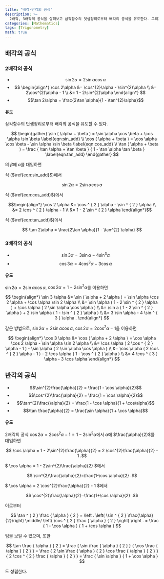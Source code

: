 ```yaml
---
title: "배각·반각의 공식"
description: >-
  2배각, 3배각의 공식을 살펴보고 삼각함수의 덧셈정리로부터 배각의 공식을 유도한다. 그리고 2배각의 공식으로부터 반각의 공식 또한 유도한다.
categories: [Mathematics]
tags: [Trigonometry]
math: true
---
```


## 배각의 공식
### 2배각의 공식
- $$ \sin 2\alpha = 2\sin \alpha \cos \alpha $$
- $$ \begin{align*} 
\cos 2\alpha &= \cos^{2}\alpha - \sin^{2}\alpha \\ 
&= 2\cos^{2}\alpha - 1 \\
&= 1 - 2\sin^{2}\alpha \end{align*} $$
- $$\tan 2\alpha = \frac{2\tan \alpha}{1 - \tan^{2}\alpha}$$

#### 유도
삼각함수의 덧셈정리로부터 배각의 공식을 유도할 수 있다.

$$ \begin{gather} \sin ( \alpha + \beta ) = \sin \alpha \cos \beta + \cos \alpha \sin \beta \label{eqn:sin_add} \\
\cos ( \alpha + \beta ) = \cos \alpha \cos \beta - \sin \alpha \sin \beta \label{eqn:cos_add} \\
\tan ( \alpha + \beta ) = \frac { \tan \alpha + \tan \beta } { 1 - \tan \alpha \tan \beta } \label{eqn:tan_add} \end{gather} $$

의 $\beta$에 $\alpha$를 대입하면

식 ($\ref{eqn:sin_add}$)에서 

$$\sin 2\alpha = 2\sin \alpha \cos \alpha$$

식 ($\ref{eqn:cos_add}$)에서

$$\begin{align*} \cos 2 \alpha &= \cos ^ { 2 } \alpha - \sin ^ { 2 } \alpha \\ &= 2 \cos ^ { 2 } \alpha - 1 \\ &= 1 - 2 \sin ^ { 2 } \alpha \end{align*}$$

식 ($\ref{eqn:tan_add}$)에서

$$ \tan 2\alpha = \frac{2\tan \alpha}{1 - \tan^{2} \alpha} $$

### 3배각의 공식
- $$\sin 3\alpha = 3\sin \alpha - 4\sin^{3}\alpha$$
- $$\cos 3\alpha = 4\cos^{3}\alpha - 3\cos \alpha$$

#### 유도
$\sin 2\alpha = 2\sin\alpha \cos\alpha$, $\cos 2 \alpha = 1 - 2\sin^{2}\alpha$를 이용하면

$$ \begin{align*} \sin 3 \alpha &= \sin ( \alpha + 2 \alpha ) = \sin \alpha \cos 2 \alpha + \cos \alpha \sin 2 \alpha \\ &= \sin \alpha ( 1 - 2 \sin ^ { 2 } \alpha ) + \cos \alpha ( 2 \sin \alpha \cos \alpha ) \\ &= \sin a ( 1 - 2 \sin ^ { 2 } \alpha ) + 2 \sin \alpha ( 1 - \sin ^ { 2 } \alpha ) \\ &= 3 \sin \alpha - 4 \sin ^ { 3 } \alpha . \end{align*} $$

같은 방법으로, $\sin 2\alpha = 2\sin\alpha \cos\alpha$, $\cos 2 \alpha = 2\cos^{2}\alpha - 1$을 이용하면

$$ \begin{align*} \cos 3 \alpha &= \cos ( \alpha + 2 \alpha ) = \cos \alpha \cos 2 \alpha - \sin \alpha \sin 2 \alpha \\ &= \cos \alpha ( 2 \cos ^ { 2 } \alpha - 1 ) - \sin \alpha ( 2 \sin \alpha \cos \alpha ) \\ &= \cos \alpha ( 2 \cos ^ { 2 } \alpha - 1 ) - 2 \cos \alpha ( 1 - \cos ^ { 2 } \alpha ) \\ &= 4 \cos ^ { 3 } \alpha - 3 \cos \alpha \end{align*} $$

## 반각의 공식
- $$\sin^{2}\frac{\alpha}{2} = \frac{1 - \cos \alpha}{2}$$
- $$\cos^{2}\frac{\alpha}{2} = \frac{1 + \cos \alpha}{2}$$
- $$\tan^{2}\frac{\alpha}{2} = \frac{1 - \cos \alpha}{1 + \cos\alpha}$$
- $$\tan \frac{\alpha}{2} = \frac{\sin \alpha}{1 + \cos \alpha}$$

#### 유도
2배각의 공식 $\cos 2\alpha = 2\cos^{2}\alpha - 1 = 1 - 2\sin^{2}\alpha$에서 $\alpha$에 $\frac{\alpha}{2}$를 대입하면

$$ \cos \alpha = 1 - 2\sin^{2}\frac{\alpha}{2} = 2 \cos^{2}\frac{\alpha}{2} - 1 .$$

$ \cos \alpha = 1 - 2\sin^{2}\frac{\alpha}{2} $에서

$$ \sin^{2}\frac{\alpha}{2}=\frac{1-\cos \alpha}{2} .$$

$ \cos \alpha = 2 \cos^{2}\frac{\alpha}{2} - 1 $에서

$$ \cos^{2}\frac{\alpha}{2}=\frac{1+\cos \alpha}{2} .$$

이로부터

$$ \tan ^ { 2 } \frac { \alpha } { 2 } = \left . \left( \sin ^ { 2 } \frac{\alpha}{2}\right) \middle/ \left( \cos ^ { 2 } \frac { \alpha } { 2 } \right) \right . = \frac { 1 - \cos \alpha } { 1 + \cos \alpha } $$

임을 보일 수 있으며, 또한

$$ \tan \frac { \alpha } { 2 } = \frac { \sin \frac { \alpha } { 2 } } { \cos \frac { \alpha } { 2 } } = \frac { 2 \sin \frac { \alpha } { 2 } \cos \frac { \alpha } { 2 } } { 2 \cos ^ { 2 } \frac { \alpha } { 2 } } = \frac { \sin \alpha } { 1 + \cos \alpha } $$

도 성립한다.